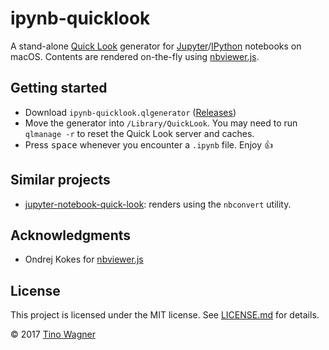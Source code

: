 # ipynb-quicklook

A stand-alone [Quick Look](https://en.wikipedia.org/wiki/Quick_Look) generator
for [Jupyter](https://jupyter.org/)/[IPython](https://ipython.org/) notebooks on
macOS. Contents are rendered on-the-fly using
[nbviewer.js](https://github.com/kokes/nbviewer.js).

## Getting started

- Download `ipynb-quicklook.qlgenerator`
  ([Releases](https://github.com/tuxu/ipynb-quicklook/releases))
- Move the generator into `/Library/QuickLook`. You may need to run `qlmanage
  -r` to reset the Quick Look server and caches.
- Press <kbd>space</kbd> whenever you encounter a `.ipynb` file. Enjoy 👍

## Similar projects

- [jupyter-notebook-quick-look](https://github.com/jendas1/jupyter-notebook-quick-look):
  renders using the `nbconvert` utility.

## Acknowledgments

- Ondrej Kokes for [nbviewer.js](https://github.com/kokes/nbviewer.js)

## License

This project is licensed under the MIT license. See [LICENSE.md](LICENSE.md) for
details.

© 2017 [Tino Wagner](http://www.tinowagner.com/)